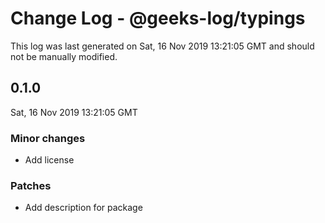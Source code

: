 # Change Log - @geeks-log/typings

This log was last generated on Sat, 16 Nov 2019 13:21:05 GMT and should not be manually modified.

## 0.1.0
Sat, 16 Nov 2019 13:21:05 GMT

### Minor changes

- Add license

### Patches

- Add description for package

